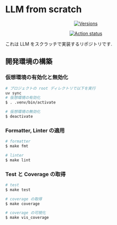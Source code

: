 # LLM from scratch

<div align="center">

[![Versions](https://img.shields.io/badge/python-3.12%20|%203.13%20-green.svg)](https://github.com/oucyz/uv-template)

[![Action status](https://github.com/oucyz/uv-template/actions/workflows/CI.yml/badge.svg)](https://github.com/oucyz/llm_from_scratch/actions/workflows/CI.yml)

</div>

これは LLM をスクラッチで実装するリポジトリです.


## 開発環境の構築

### 仮想環境の有効化と無効化

```zsh
# プロジェクトの root ディレクトリで以下を実行
uv sync
# 仮想環境の有効化
$ . .venv/bin/activate

# 仮想環境の無効化
$ deactivate
```

### Formatter, Linter の適用

```zsh
# formatter
$ make fmt

# linter
$ make lint
```

### Test と Coverage の取得

```zsh
# test
$ make test

# coverage の取得
$ make coverage

# coverage の可視化
$ make vis_coverage
```
